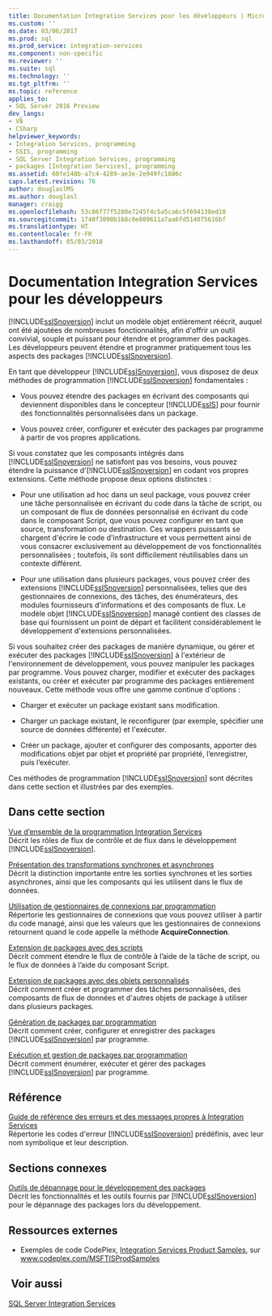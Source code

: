 ```yaml
---
title: Documentation Integration Services pour les développeurs | Microsoft Docs
ms.custom: ''
ms.date: 03/06/2017
ms.prod: sql
ms.prod_service: integration-services
ms.component: non-specific
ms.reviewer: ''
ms.suite: sql
ms.technology: ''
ms.tgt_pltfrm: ''
ms.topic: reference
applies_to:
- SQL Server 2016 Preview
dev_langs:
- VB
- CSharp
helpviewer_keywords:
- Integration Services, programming
- SSIS, programming
- SQL Server Integration Services, programming
- packages [Integration Services], programming
ms.assetid: 60fe148b-a7c4-4289-ae3e-2e949fc1886c
caps.latest.revision: 76
author: douglaslMS
ms.author: douglasl
manager: craigg
ms.openlocfilehash: 53c86f77f5280e7245f4c5a5ca6c5f694138ed10
ms.sourcegitcommit: 1740f3090b168c0e809611a7aa6fd514075616bf
ms.translationtype: HT
ms.contentlocale: fr-FR
ms.lasthandoff: 05/03/2018
---
```

# <a name="integration-services-developer-documentation"></a>Documentation Integration Services pour les développeurs
  [!INCLUDE[ssISnoversion](../includes/ssisnoversion-md.md)] inclut un modèle objet entièrement réécrit, auquel ont été ajoutées de nombreuses fonctionnalités, afin d'offrir un outil convivial, souple et puissant pour étendre et programmer des packages. Les développeurs peuvent étendre et programmer pratiquement tous les aspects des packages [!INCLUDE[ssISnoversion](../includes/ssisnoversion-md.md)].  
  
 En tant que développeur [!INCLUDE[ssISnoversion](../includes/ssisnoversion-md.md)], vous disposez de deux méthodes de programmation [!INCLUDE[ssISnoversion](../includes/ssisnoversion-md.md)] fondamentales :  
  
-   Vous pouvez étendre des packages en écrivant des composants qui deviennent disponibles dans le concepteur [!INCLUDE[ssIS](../includes/ssis-md.md)] pour fournir des fonctionnalités personnalisées dans un package.  
  
-   Vous pouvez créer, configurer et exécuter des packages par programme à partir de vos propres applications.  
  
 Si vous constatez que les composants intégrés dans [!INCLUDE[ssISnoversion](../includes/ssisnoversion-md.md)] ne satisfont pas vos besoins, vous pouvez étendre la puissance d'[!INCLUDE[ssISnoversion](../includes/ssisnoversion-md.md)] en codant vos propres extensions. Cette méthode propose deux options distinctes :  
  
-   Pour une utilisation ad hoc dans un seul package, vous pouvez créer une tâche personnalisée en écrivant du code dans la tâche de script, ou un composant de flux de données personnalisé en écrivant du code dans le composant Script, que vous pouvez configurer en tant que source, transformation ou destination. Ces wrappers puissants se chargent d'écrire le code d'infrastructure et vous permettent ainsi de vous consacrer exclusivement au développement de vos fonctionnalités personnalisées ; toutefois, ils sont difficilement réutilisables dans un contexte différent.  
  
-   Pour une utilisation dans plusieurs packages, vous pouvez créer des extensions [!INCLUDE[ssISnoversion](../includes/ssisnoversion-md.md)] personnalisées, telles que des gestionnaires de connexions, des tâches, des énumérateurs, des modules fournisseurs d'informations et des composants de flux. Le modèle objet [!INCLUDE[ssISnoversion](../includes/ssisnoversion-md.md)] managé contient des classes de base qui fournissent un point de départ et facilitent considérablement le développement d'extensions personnalisées.  
  
 Si vous souhaitez créer des packages de manière dynamique, ou gérer et exécuter des packages [!INCLUDE[ssISnoversion](../includes/ssisnoversion-md.md)] à l'extérieur de l'environnement de développement, vous pouvez manipuler les packages par programme. Vous pouvez charger, modifier et exécuter des packages existants, ou créer et exécuter par programme des packages entièrement nouveaux. Cette méthode vous offre une gamme continue d'options :  
  
-   Charger et exécuter un package existant sans modification.  
  
-   Charger un package existant, le reconfigurer (par exemple, spécifier une source de données différente) et l'exécuter.  
  
-   Créer un package, ajouter et configurer des composants, apporter des modifications objet par objet et propriété par propriété, l’enregistrer, puis l’exécuter.  
  
 Ces méthodes de programmation [!INCLUDE[ssISnoversion](../includes/ssisnoversion-md.md)] sont décrites dans cette section et illustrées par des exemples.  
  
## <a name="in-this-section"></a>Dans cette section  
 [Vue d’ensemble de la programmation Integration Services](../integration-services/integration-services-programming-overview.md)  
 Décrit les rôles de flux de contrôle et de flux dans le développement [!INCLUDE[ssISnoversion](../includes/ssisnoversion-md.md)].  
  
 [Présentation des transformations synchrones et asynchrones](../integration-services/understanding-synchronous-and-asynchronous-transformations.md)  
 Décrit la distinction importante entre les sorties synchrones et les sorties asynchrones, ainsi que les composants qui les utilisent dans le flux de données.  
  
 [Utilisation de gestionnaires de connexions par programmation](../integration-services/working-with-connection-managers-programmatically.md)  
 Répertorie les gestionnaires de connexions que vous pouvez utiliser à partir du code managé, ainsi que les valeurs que les gestionnaires de connexions retournent quand le code appelle la méthode **AcquireConnection**.  
  
 [Extension de packages avec des scripts](../integration-services/extending-packages-scripting/extending-packages-with-scripting.md)  
 Décrit comment étendre le flux de contrôle à l’aide de la tâche de script, ou le flux de données à l’aide du composant Script.  
  
 [Extension de packages avec des objets personnalisés](../integration-services/extending-packages-custom-objects/extending-packages-with-custom-objects.md)  
 Décrit comment créer et programmer des tâches personnalisées, des composants de flux de données et d'autres objets de package à utiliser dans plusieurs packages.  
  
 [Génération de packages par programmation](../integration-services/building-packages-programmatically/building-packages-programmatically.md)  
 Décrit comment créer, configurer et enregistrer des packages [!INCLUDE[ssISnoversion](../includes/ssisnoversion-md.md)] par programme.  
  
 [Exécution et gestion de packages par programmation](../integration-services/run-manage-packages-programmatically/running-and-managing-packages-programmatically.md)  
 Décrit comment énumérer, exécuter et gérer des packages [!INCLUDE[ssISnoversion](../includes/ssisnoversion-md.md)] par programme.  
  
## <a name="reference"></a>Référence  
 [Guide de référence des erreurs et des messages propres à Integration Services](../integration-services/integration-services-error-and-message-reference.md)  
 Répertorie les codes d'erreur [!INCLUDE[ssISnoversion](../includes/ssisnoversion-md.md)] prédéfinis, avec leur nom symbolique et leur description.  
  
## <a name="related-sections"></a>Sections connexes  
 [Outils de dépannage pour le développement des packages](../integration-services/troubleshooting/troubleshooting-tools-for-package-development.md)  
 Décrit les fonctionnalités et les outils fournis par [!INCLUDE[ssISnoversion](../includes/ssisnoversion-md.md)] pour le dépannage des packages lors du développement.  
  
## <a name="external-resources"></a>Ressources externes  
  
-   Exemples de code CodePlex, [Integration Services Product Samples](http://go.microsoft.com/fwlink/?LinkID=131204), sur www.codeplex.com/MSFTISProdSamples  
  
## <a name="see-also"></a> Voir aussi  
 [SQL Server Integration Services](../integration-services/sql-server-integration-services.md)  
  
  
